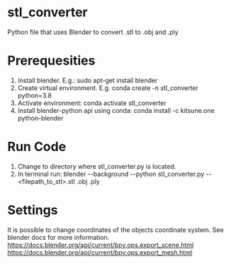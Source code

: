 # stl_converter
Python file that uses Blender to convert .stl to .obj and .ply

# Prerequesities
1. Install blender. E.g.: sudo apt-get install blender
2. Create virtual environment. E.g. conda create -n stl_converter python=3.8
3. Activate environment: conda activate stl_converter
3. Install blender-python api using conda:  conda install -c kitsune.one python-blender

# Run Code
1. Change to directory where stl_converter.py is located.
2. In terminal run: blender --background --python stl_converter.py -- <filepath_to_stl>.stl <filename>.obj <filename>.ply
  
# Settings
It is possible to change coordinates of the objects coordinate system. See blender docs for more information. 
https://docs.blender.org/api/current/bpy.ops.export_scene.html
https://docs.blender.org/api/current/bpy.ops.export_mesh.html

